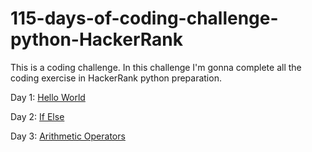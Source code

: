 # 115-days-of-coding-challenge-python-HackerRank
This is a coding challenge. In this challenge I'm gonna complete all the coding exercise in HackerRank python preparation.

Day 1: [Hello World](Introduction/Day1SayHelloWorld.py)

Day 2: [If Else](Introduction/Day2IfElse.py)

Day 3: [Arithmetic Operators](Introduction/Day3ArithmeticOperators.py)

